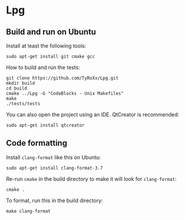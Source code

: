 # Lpg

## Build and run on Ubuntu
Install at least the following tools:

    sudo apt-get install git cmake gcc

How to build and run the tests:

    git clone https://github.com/TyRoXx/Lpg.git
    mkdir build
    cd build
    cmake ../Lpg -G "CodeBlocks - Unix Makefiles"
    make
    ./tests/tests

You can also open the project using an IDE. QtCreator is recommended:

    sudo apt-get install qtcreator

## Code formatting
Install `clang-format` like this on Ubuntu:

    sudo apt-get install clang-format-3.7

Re-run `cmake` in the build directory to make it will look for `clang-format`:

    cmake .

To format, run this in the build directory:

    make clang-format
